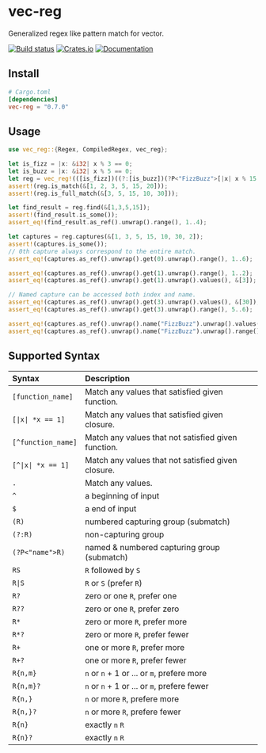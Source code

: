 # vec-reg

Generalized regex like pattern match for vector.

[![Build status](https://github.com/pocket7878/vec-reg/actions/workflows/check.yaml/badge.svg?branch=main)](https://github.com/pocket7878/vec-reg/actions/workflows/check.yml)
[![Crates.io](https://img.shields.io/crates/v/vec-reg)](https://crates.io/crates/vec-reg)
[![Documentation](https://docs.rs/vec-reg/badge.svg)](https://docs.rs/vec-reg)

## Install

```toml
# Cargo.toml
[dependencies]
vec-reg = "0.7.0"
```

## Usage

```rust
use vec_reg::{Regex, CompiledRegex, vec_reg};

let is_fizz = |x: &i32| x % 3 == 0;
let is_buzz = |x: &i32| x % 5 == 0;
let reg = vec_reg!(([is_fizz])((?:[is_buzz])(?P<"FizzBuzz">[|x| x % 15 == 0]))+).compile();    
assert!(reg.is_match(&[1, 2, 3, 5, 15, 20]));
assert!(reg.is_full_match(&[3, 5, 15, 10, 30]));

let find_result = reg.find(&[1,3,5,15]);
assert!(find_result.is_some());
assert_eq!(find_result.as_ref().unwrap().range(), 1..4);

let captures = reg.captures(&[1, 3, 5, 15, 10, 30, 2]);
assert!(captures.is_some());
// 0th capture always correspond to the entire match.
assert_eq!(captures.as_ref().unwrap().get(0).unwrap().range(), 1..6);

assert_eq!(captures.as_ref().unwrap().get(1).unwrap().range(), 1..2);
assert_eq!(captures.as_ref().unwrap().get(1).unwrap().values(), &[3]);

// Named capture can be accessed both index and name.
assert_eq!(captures.as_ref().unwrap().get(3).unwrap().values(), &[30]);
assert_eq!(captures.as_ref().unwrap().get(3).unwrap().range(), 5..6);

assert_eq!(captures.as_ref().unwrap().name("FizzBuzz").unwrap().values(), &[30]);
assert_eq!(captures.as_ref().unwrap().name("FizzBuzz").unwrap().range(), 5..6);
```

## Supported Syntax

| Syntax | Description |
|:--|:--|
| `[function_name]` | Match any values that satisfied given function. |
| `[\|x\| *x == 1]` | Match any values that satisfied given closure. |
| `[^function_name]` | Match any values that not satisfied given function. |
| `[^\|x\| *x == 1]` | Match any values that not satisfied given closure. |
| `.` | Match any values. |
| `^` | a beginning of input |
| `$` | a end of input |
| `(R)` | numbered capturing group (submatch) |
| `(?:R)` | non-capturing group |
| `(?P<"name">R)` | named & numbered capturing group (submatch) |
| `RS` | `R` followed by `S` |
| `R\|S` | `R` or `S` (prefer `R`) |
| `R?` | zero or one `R`, prefer one |
| `R??` | zero or one `R`, prefer zero |
| `R*` | zero or more `R`, prefer more |
| `R*?` | zero or more `R`, prefer fewer |
| `R+` | one or more `R`, prefer more |
| `R+?` | one or more `R`, prefer fewer |
| `R{n,m}` | `n` or `n` + 1 or ... or `m`, prefere more |
| `R{n,m}?` | `n` or `n` + 1 or ... or `m`, prefere fewer |
| `R{n,}` | `n` or more `R`, prefere more |
| `R{n,}?` | `n` or more `R`, prefere fewer |
| `R{n}` | exactly `n` `R` |
| `R{n}?` | exactly `n` `R` |
